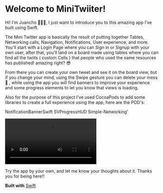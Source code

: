 # Welcome to MiniTwiiter!
Hi! I'm Juancho 🙋🏼‍♂️, I just want to introduce you to this amazing app I've built using Swift.

The Mini Twitter app is basically the result of putting together Tables, Networking calls, Navigation, Notifications, User experience, and more. You'll start with a Login Page where you can Sign in or Signup with your own user, after that, you'll land on a board made using tables where you can find all the twiits ( custom Cells ) that people who used the same resources has published! amazing right? 😎

From there you can create your own tweet and see it on the board view, but if you change your mind, using the Swipe gesture you can delete your mess 🚮 , while using the app you will find banners to improve your experience and some progress elements to let you know that views is loading.

Also for the purpose of this project I've used CocoaPods to add some libraries to create a full experience using the app, here are the POD's:

NotificationBannerSwift
SVProgressHUD
Simple-Networking'

![](https://github.com/untalsebastianb/iOSPortfolioProjects/blob/main/MiniTwitterApp/1part.mp4)



Try the app by your own, and let me know your thoughts about it. Thanks you for being here!!

**Built with** [Swift](https://www.swift.org/)
